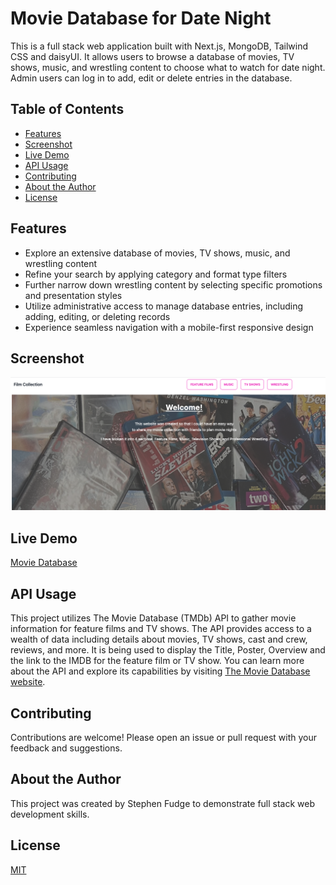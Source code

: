 # Movie Database for Date Night 

This is a full stack web application built with Next.js, MongoDB, Tailwind CSS and daisyUI. It allows users to browse a database of movies, TV shows, music, and wrestling content to choose what to watch for date night. Admin users can log in to add, edit or delete entries in the database.

## Table of Contents 

* [Features](#features)
* [Screenshot](#screenshot)  
* [Live Demo](#live-demo)
* [API Usage](#api-usage)
* [Contributing](#contributing)
* [About the Author](#about-the-author)
* [License](#license)

## Features

* Explore an extensive database of movies, TV shows, music, and wrestling content
* Refine your search by applying category and format type filters
* Further narrow down wrestling content by selecting specific promotions and presentation styles
* Utilize administrative access to manage database entries, including adding, editing, or deleting records
* Experience seamless navigation with a mobile-first responsive design


## Screenshot

![App Screenshot](images//screenshot.png)  

## Live Demo

[Movie Database](https://scaling-winner.vercel.app/)   

## API Usage

This project utilizes The Movie Database (TMDb) API to gather movie information for feature films and TV shows. The API provides access to a wealth of data including details about movies, TV shows, cast and crew, reviews, and more. It is being used to display the Title, Poster, Overview and the link to the IMDB for the feature film or TV show. You can learn more about the API and explore its capabilities by visiting [The Movie Database website](https://www.themoviedb.org/).

## Contributing

Contributions are welcome! Please open an issue or pull request with your feedback and suggestions.  

## About the Author

This project was created by Stephen Fudge to demonstrate full stack web development skills.

## License

[MIT](https://choosealicense.com/licenses/mit/)